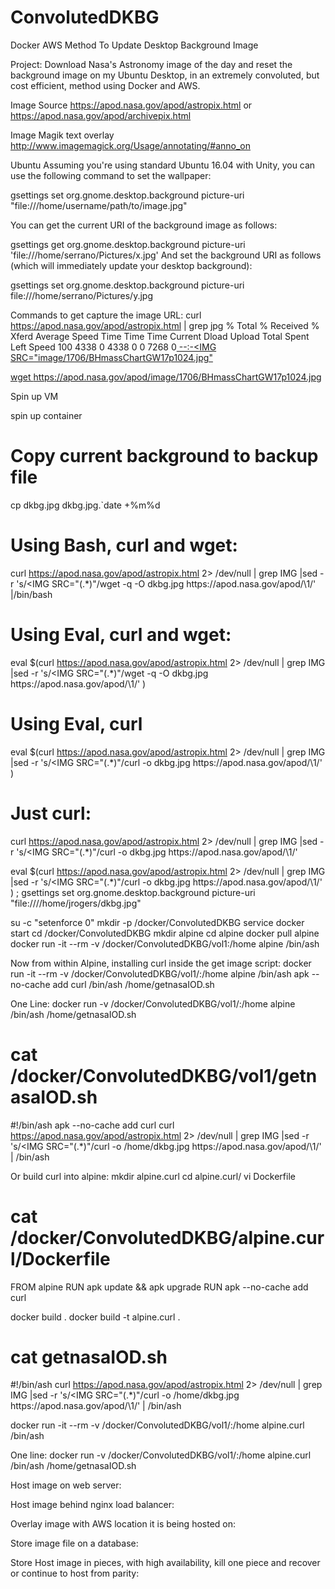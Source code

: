 # ConvolutedDKBG
Docker AWS Method To Update Desktop Background Image

Project:
Download Nasa's Astronomy image of the day and reset the background image on my Ubuntu Desktop, in an extremely convoluted, but cost efficient, method using Docker and AWS.

Image Source
https://apod.nasa.gov/apod/astropix.html
or
https://apod.nasa.gov/apod/archivepix.html

Image Magik text overlay
http://www.imagemagick.org/Usage/annotating/#anno_on

Ubuntu
Assuming you're using standard Ubuntu 16.04 with Unity, you can use the following command to set the wallpaper:

gsettings set org.gnome.desktop.background picture-uri "file:///home/username/path/to/image.jpg"


You can get the current URI of the background image as follows:

gsettings get org.gnome.desktop.background picture-uri
'file:///home/serrano/Pictures/x.jpg'
And set the background URI as follows (which will immediately update your desktop background):

gsettings set org.gnome.desktop.background picture-uri file:///home/serrano/Pictures/y.jpg


Commands to get capture the image URL:
curl https://apod.nasa.gov/apod/astropix.html | grep jpg
  % Total    % Received % Xferd  Average Speed   Time    Time     Time  Current
                                 Dload  Upload   Total   Spent    Left  Speed
100  4338    0  4338    0     0   7268      0<a href="image/1706/BHmassChartGW17.jpg">
 --:-<IMG SRC="image/1706/BHmassChartGW17p1024.jpg"


wget https://apod.nasa.gov/apod/image/1706/BHmassChartGW17p1024.jpg


Spin up VM

spin up container
# Copy current background to backup file

cp dkbg.jpg dkbg.jpg.`date +%m%d 

# Using Bash, curl and wget:
curl https://apod.nasa.gov/apod/astropix.html 2> /dev/null | grep IMG |sed -r 's/<IMG SRC="(.*)"/wget -q -O dkbg.jpg https:\/\/apod.nasa.gov\/apod\/\1/'  |/bin/bash

# Using Eval, curl and wget:
eval $(curl https://apod.nasa.gov/apod/astropix.html 2> /dev/null | grep IMG |sed -r 's/<IMG SRC="(.*)"/wget -q -O dkbg.jpg https:\/\/apod.nasa.gov\/apod\/\1/' )

# Using Eval, curl
eval $(curl https://apod.nasa.gov/apod/astropix.html 2> /dev/null | grep IMG |sed -r 's/<IMG SRC="(.*)"/curl -o dkbg.jpg https:\/\/apod.nasa.gov\/apod\/\1/' )

# Just curl:
curl https://apod.nasa.gov/apod/astropix.html 2> /dev/null | grep IMG |sed -r 's/<IMG SRC="(.*)"/curl -o dkbg.jpg https:\/\/apod.nasa.gov\/apod\/\1/'

eval $(curl https://apod.nasa.gov/apod/astropix.html 2> /dev/null | grep IMG |sed -r 's/<IMG SRC="(.*)"/curl -o dkbg.jpg https:\/\/apod.nasa.gov\/apod\/\1/' ) ; gsettings set org.gnome.desktop.background picture-uri "file:////home/jrogers/dkbg.jpg"

su -c "setenforce 0"
mkdir -p /docker/ConvolutedDKBG
service docker start
cd /docker/ConvolutedDKBG
mkdir alpine
cd alpine
docker pull alpine
docker  run -it --rm -v /docker/ConvolutedDKBG/vol1:/home alpine /bin/ash

Now from within Alpine, installing curl inside the get image script:
docker  run -it --rm -v /docker/ConvolutedDKBG/vol1/:/home alpine /bin/ash
apk --no-cache add curl
/bin/ash /home/getnasaIOD.sh

One Line:
docker  run -v /docker/ConvolutedDKBG/vol1/:/home alpine /bin/ash /home/getnasaIOD.sh

# cat /docker/ConvolutedDKBG/vol1/getnasaIOD.sh
#!/bin/ash
apk --no-cache add curl
curl https://apod.nasa.gov/apod/astropix.html 2> /dev/null  | grep IMG |sed -r 's/<IMG SRC="(.*)"/curl -o \/home\/dkbg.jpg https:\/\/apod.nasa.gov\/apod\/\1/'  | /bin/ash


Or build curl into alpine:
mkdir alpine.curl
cd alpine.curl/
vi Dockerfile
# cat /docker/ConvolutedDKBG/alpine.curl/Dockerfile
FROM alpine
RUN apk update && apk upgrade
RUN apk --no-cache add curl

docker build .
docker build -t alpine.curl .

# cat getnasaIOD.sh
#!/bin/ash
curl https://apod.nasa.gov/apod/astropix.html 2> /dev/null  | grep IMG |sed -r 's/<IMG SRC="(.*)"/curl -o \/home\/dkbg.jpg https:\/\/apod.nasa.gov\/apod\/\1/'  | /bin/ash

docker  run -it --rm -v /docker/ConvolutedDKBG/vol1/:/home alpine.curl /bin/ash

One line:
docker run -v /docker/ConvolutedDKBG/vol1/:/home alpine.curl /bin/ash /home/getnasaIOD.sh

Host image on web server:



Host image behind nginx load balancer:



Overlay image with AWS location it is being hosted on:


Store image file on a database:


Store Host image in pieces, with high availability, kill one piece and recover or continue to host from parity:
